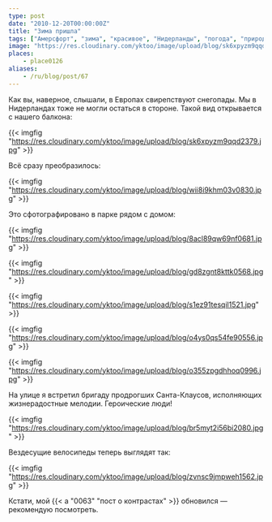 ```yaml
---
type: post
date: "2010-12-20T00:00:00Z"
title: "Зима пришла"
tags: ["Амерсфорт", "зима", "красивое", "Нидерланды", "погода", "природа", "снег"]
image: "https://res.cloudinary.com/yktoo/image/upload/blog/sk6xpyzm9qqd2379.jpg"
places:
    - place0126
aliases:
    - /ru/blog/post/67
---
```


Как вы, наверное, слышали, в Европах свирепствуют снегопады. Мы в Нидерландах тоже не могли остаться в стороне. Такой вид открывается с нашего балкона:

{{< imgfig "https://res.cloudinary.com/yktoo/image/upload/blog/sk6xpyzm9qqd2379.jpg" >}}

<!--more-->

Всё сразу преобразилось:

{{< imgfig "https://res.cloudinary.com/yktoo/image/upload/blog/wii8i9khm03v0830.jpg" >}}

Это сфотографировано в парке рядом с домом:

{{< imgfig "https://res.cloudinary.com/yktoo/image/upload/blog/8acl89qw69nf0681.jpg" >}}

{{< imgfig "https://res.cloudinary.com/yktoo/image/upload/blog/gd8zgnt8kttk0568.jpg" >}}

{{< imgfig "https://res.cloudinary.com/yktoo/image/upload/blog/s1ez91tesqil1521.jpg" >}}

{{< imgfig "https://res.cloudinary.com/yktoo/image/upload/blog/o4ys0qs54fe90556.jpg" >}}

{{< imgfig "https://res.cloudinary.com/yktoo/image/upload/blog/o355zpgdhhoq0996.jpg" >}}

На улице я встретил бригаду продрогших Санта-Клаусов, исполняющих жизнерадостные мелодии. Героические люди!

{{< imgfig "https://res.cloudinary.com/yktoo/image/upload/blog/br5myt2i56bi2080.jpg" >}}

Вездесущие велосипеды теперь выглядят так:

{{< imgfig "https://res.cloudinary.com/yktoo/image/upload/blog/zvnsc9jmpweh1562.jpg" >}}

Кстати, мой {{< a "0063" "пост о контрастах" >}} обновился — рекомендую посмотреть.
